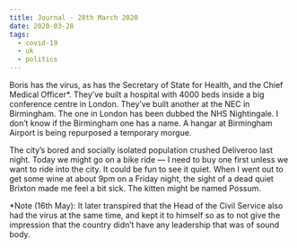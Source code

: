 ```yaml
---
title: Journal - 28th March 2020
date: 2020-03-28
tags:
  - covid-19
  - uk
  - politics
---
```


Boris has the virus, as has the Secretary of State for Health, and the Chief Medical Officer\*. They’ve built a hospital with 4000 beds inside a big conference centre in London. They’ve built another at the NEC in Birmingham. The one in London has been dubbed the NHS Nightingale. I don’t know if the Birmingham one has a name. A hangar at Birmingham Airport is being repurposed a temporary morgue.

The city’s bored and socially isolated population crushed Deliveroo last night. Today we might go on a bike ride — I need to buy one first unless we want to ride into the city. It could be fun to see it quiet. When I went out to get some wine at about 9pm on a Friday night, the sight of a dead quiet Brixton made me feel a bit sick. The kitten might be named Possum.

\*Note (16th May): It later transpired that the Head of the Civil Service also had the virus at the same time, and kept it to himself so as to not give the impression that the country didn’t have any leadership that was of sound body.

